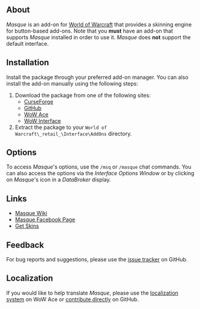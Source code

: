 ## About

_Masque_ is an add-on for [World of Warcraft](https://worldofwarcraft.com "World of Warcraft Website") that provides a skinning engine for button-based add-ons. Note that you **must** have an add-on that supports _Masque_ installed in order to use it. _Masque_ does **not** support the default interface.

## Installation

Install the package through your preferred add-on manager. You can also install the add-on manually using the following steps:

1. Download the package from one of the following sites:
    - [CurseForge](https://www.curseforge.com/wow/addons/masque "Download from CurseForge")
    - [GitHub](https://github.com/stormfx/masque "Download from GitHub")
    - [WoW Ace](https://www.wowace.com/projects/masque "Download from WoW Ace")
    - [WoW Interface](https://www.wowinterface.com/downloads/info12097 "Download from WoW Interface")
2. Extract the package to your `World of Warcraft\_retail_\Interface\AddOns` directory.

## Options

To access _Masque_'s options, use the `/msq` or `/masque` chat commands. You can also access the options via the _Interface Options Window_ or by clicking on _Masque_'s icon in a _DataBroker_ display.

## Links

- [Masque Wiki](https://github.com/stormfx/masque/wiki "Masque Wiki")
- [Masque Facebook Page](https://www.facebook.com/masqueui "Masque on Facebook")
- [Get Skins](https://github.com/stormfx/masque/wiki/skin-list "Masque Skin List")

## Feedback

For bug reports and suggestions, please use the [issue tracker](https://github.com/stormfx/masque/issues "Masque Issue Tracker") on GitHub.

## Localization

If you would like to help translate _Masque_, please use the [localization system](https://www.wowace.com/projects/masque/localization "Masque on WoW Ace") on WoW Ace or [contribute directly](https://github.com/stormfx/masque "Masque on GitHub") on GitHub.
